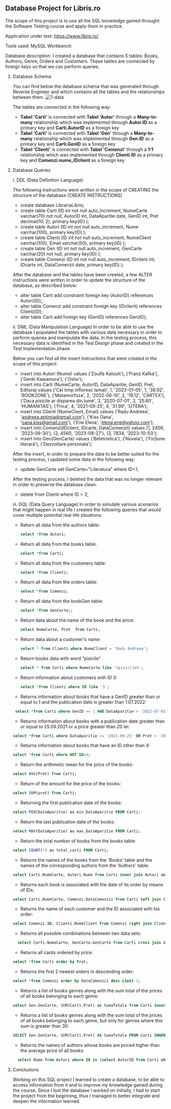 ## Database Project for **Libris.ro**
 The scope of this project is to use all the SQL knowledge gained throught the Software Testing course and apply them in practice.

Application under test: https://www.libris.ro/

Tools used: MySQL Workbench

Database description: I created a database that contains 5 tables: Books, Authors, Genre, Orders and Customers. These tables are connected by foreign keys so that we can perform queries.

  1. Database Schema

     You can find below the database schema that was generated through Reverse Engineer and which contains all the tables and the relationships between them.
     ![1-data](https://github.com/AndreeaRaduAntimia/proiect_sql_LibrariaLibris/blob/main/DiagramaLibrariaLibris.mwb)

      The tables are connected in the following way:

     * **Tabel 'Carti'** is connected with **Tabel 'Autor'** through a **Many-to-many** relationship which was implemented through **Autor.ID** as a primary key and **Carti.AutorID** as a foreign key
     * **Tabel 'Carti'** is connected with **Tabel 'Gen'** through a **Many-to-many** relationship which was implemented through **Gen.ID** as a primary key and **Carti.GenID** as a foreign key
     * **Tabel 'Clienti'** is connected with **Tabel 'Comenzi'** through a **1:1** relationship which was implemented through **Clienti.ID** as a primary key and **Comenzi.nume_IDclient** as a foreign key

   3. Database Queries

      i. DDL (Data Definition Language)

         The following instructions were written in the scope of CREATING the structure of the database (CREATE INSTRUCTIONS)

      * create database LibrariaLibris;
      * create table Carti
(ID int not null auto_increment,
NumeCarte varchar(70) not null,
AutorID int,
DataAparitie date,
GenID int,
Pret decimal(10, 2),
primary key(ID)
);
      * create table Autori
(ID int not null auto_increment,
Nume varchar(100),
primary key(ID)
);
      * create table Clienti
(ID int not null auto_increment,
NumeClient varchar(100),
Email varchar(50),
primary key(ID)
);
      * create table Gen
(ID int not null auto_increment,
GenCarte varchar(20) not null,
primary key(ID)
);
      * create table Comenzi
(ID int not null auto_increment,
IDclient int,
IDcarte int,
DataComenzii date,
primary key(ID)
);


      After the database and the tables have been created, a few ALTER instructions were written in order to update the structure of the database, as described below:

       * alter table Carti add constraint foreign key (AutorID) references Autori(ID);;
       * alter table Comenzi add constraint foreign key (IDclient) references Clienti(ID);
       * alter table Carti add foreign key (GenID) references Gen(ID);


      ii. DML (Data Manipulation Language)
       In order to be able to use the database I populated the tables with various data necessary in order to perform queries and manipulate the data. In the testing process, this necessary data is identified in
the Test Design phase and created in the Test Implementation phase.

       Below you can find all the insert instructions that were created in the scope of this project:
       * insert into Autori (Nume)
values
  ('Zoulfa Katouh'),
  ('Franz Kafka'),
  ('Genki Kawamura'),
  ('Osho');
       * insert into Carti (NumeCarte, AutorID, DataAparitie, GenID, Pret, Editura)
values
  ('Cat timp infloresc lamaii', 1, '2023-01-05', 1, '39.92', 'BOOKZONE'),
  ('Metamorfoza', 2, '2022-06-10', 2, '19.12', 'CARTEX'),
  ('Daca pisicile ar disparea din lume', 3, '2020-07-01', 3, '25.60', 'HUMANITAS'),
  ('Frica', 4, '2021-09-25', 4, '31.99', 'LITERA');
      * insert into Clienti (NumeClient, Email)
values
  ('Radu Andreea', 'andreea.antimia@gmail.com'),
  ('Kiss Oana', 'oana.kiss@gmail.com'),
  ('Ene Elena', 'elena.ene@yahoo.com');
       * insert into Comenzi(IDclient, IDcarte, DataComenzii)
values
  (1, 2456, '2023-09-30'),
  (2, 4560, '2023-08-27'),
  (3, 7834, '2023-10-03');
        * insert into Gen(GenCarte)
values
  ('Beletristica'),
  ('Nuvela'),
  ('Ficțiune literară'),
  ('Dezvoltare personala');

         After the insert, in order to prepare the data to be better suited for the testing process, I updated some data in the following way:
       * update GenCarte set GenCarte="Literatura" where ID=1;

      After the testing process, I deleted the data that was no longer relevant in order to preserve the database clean:
       * delete from Clienti where ID = 2;

	  iii. DQL (Data Query Language)
               In order to simulate various scenarios that might happen in real life I created the following queries that would cover multiple potential real-life situations:
         * Return all data from the authors table:

           ```sql
           select *from Autori;
           ```
         * Return all data from the books table:
           ```sql
           select *from Carti;
           ```
         * Return all data from the customers table:
           ```sql
           select *from Clienti;
           ```
         * Return all data from the orders table:
           ```sql
           select *from Comenzi;
           ```
         * Return all data from the bookGen table:
           ```sql
           select *from GenCarte;;
           ```
         * Return data about the name of the book and the price:
            ```sql
            select NumeCarte, Pret  from Carti;
            ```
         * Return data about a customer's name:
           ```sql
           select * from Clienti where NumeClient = 'Radu Andreea';
           ```
         * Return books data with word "pisicile"
           ```sql
           select * from Carti where NumeCarte like '%pisicile%';
           ```
         * Return information about customers with ID 3:
           ```sql
           select *from Clienti where ID like '3';
           ```
         * Returns information about books that have a GenID greater than or equal to 1 and the publication date is greater than 1.07.2022:  
         ```sql
          select *from Carti where GenID >= 1 AND DataAparitie > '2022-07-01';
         ```
         * Returns information about books with a publication date greater than or equal to 25.09.2021 or a price greater than 20 lei:
         ```sql
         select *from Carti where DataAparitie >= '2021-09-25' OR Pret > '20.00';
         ```
         * Returns information about books that have an ID other than 4:
         ```sql
         select *from Carti where NOT ID=4;
         ```
         * Return the arithmetic mean for the price of the books:
         ```sql
         select AVG(Pret) from Carti;
         ```
         * Return of the amount for the price of the books:
         ```sql
         select SUM(pret) from Carti;
         ```
         * Returning the first publication date of the books:
         ```sql
         select MIN(DataAparitie) as min_DataAparitie FROM Carti;
         ```
         * Return the last publication date of the books:
         ```sql
         select MAX(DataAparitie) as max_DataAparitie FROM Carti;
         ```
         * Return the total number of books from the books table:
        ```sql
        select COUNT(*) as total_carti FROM Carti;
        ```
         * Returns the names of the books from the 'Books' table and the names of the corresponding authors from the 'Authors' table:
         ```sql
         select Carti.NumeCarte, Autori.Nume from Carti inner join Autori on Carti.AutorID = Autori.ID;
         ```
         * Returns each book is associated with the date of its order by means of IDs:
         ```sql
         select Carti.NumeCarte, Comenzi.DataComenzii from Carti left join Comenzi on Carti.ID = Comenzi.ID;
         ```
         * Returns the name of each customer and the ID associated with his order:
         ```sql
         select Comenzi.ID, Clienti.NumeClient from Comenzi right join Clienti on Comenzi.IDclient = Clienti.ID;
         ```
         * Returns all possible combinations between two data sets:
        ```sql
          select Carti.NumeCarte, GenCarte.GenCarte from Carti cross join GenCarte;
        ```
         * Returns all cards ordered by price:
         ```sql
         select *from Carti order by Pret;
         ```
         * Returns the first 2 newest orders in descending order:
         ```sql
         select *from Comenzi order by DataComenzii desc Limit 2;
         ```
         * Returns a list of books genres along with the sum total of the prices of all books belonging to each genre:
         ```sql
         select Gen.GenCarte, SUM(Carti.Pret) as SumaTotala from Carti inner join Gen on Carti.GenID = Gen.ID group by Gen.GenCarte;
        ```
         * Returns a list of books genres along with the sum total of the prices of all books belonging to each genre, but only for genres where this sum is greater than 30:
         ```sql
         SELECT Gen.GenCarte, SUM(Carti.Pret) AS SumaTotala FROM Carti INNER JOIN Gen ON Carti.GenID = Gen.ID GROUP BY Gen.GenCarte HAVING SUM(Carti.Pret) > 30;
         ```
         * Returns the names of authors whose books are priced higher than the average price of all books:
         ```sql
           select Nume from Autori where ID in (select AutorID from Carti where Pret > (select AVG(Pret) from Carti));
         ```

  4. Conclusions

     Working on this SQL project I learned to create a database, to be able to access information from it and to improve my knowledge gained during the course. Since I lost the database I worked on initially, I had to start the project from the beginning, thus I managed to better integrate and deepen the information learned.
